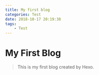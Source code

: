 ```yaml
---
title: My first blog
categories: Test
date: 2018-10-17 20:19:38
tags: 
    - Test
---
```


# My First Blog

> This is my first blog created by Hexo.
